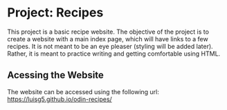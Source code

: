 # Project: Recipes

This project is a basic recipe website. The objective of the project is to
create a website with a main index page, which will have links to a few
recipes. It is not meant to be an eye pleaser (styling will be added later).
Rather, it is meant to practice writing and getting comfortable using HTML.

## Acessing the Website

The website can be accessed using the following url: https://luisg5.github.io/odin-recipes/
